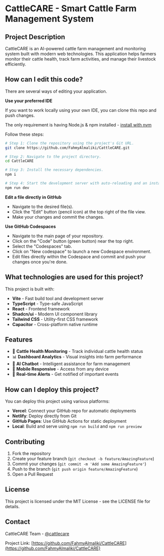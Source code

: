 # CattleCARE - Smart Cattle Farm Management System

## Project Description

CattleCARE is an AI-powered cattle farm management and monitoring system built with modern web technologies. This application helps farmers monitor their cattle health, track farm activities, and manage their livestock efficiently.

## How can I edit this code?

There are several ways of editing your application.

**Use your preferred IDE**

If you want to work locally using your own IDE, you can clone this repo and push changes.

The only requirement is having Node.js & npm installed - [install with nvm](https://github.com/nvm-sh/nvm#installing-and-updating)

Follow these steps:

```sh
# Step 1: Clone the repository using the project's Git URL.
git clone https://github.com/FahmyAlmaliki/CattleCARE.git

# Step 2: Navigate to the project directory.
cd CattleCARE

# Step 3: Install the necessary dependencies.
npm i

# Step 4: Start the development server with auto-reloading and an instant preview.
npm run dev
```

**Edit a file directly in GitHub**

- Navigate to the desired file(s).
- Click the "Edit" button (pencil icon) at the top right of the file view.
- Make your changes and commit the changes.

**Use GitHub Codespaces**

- Navigate to the main page of your repository.
- Click on the "Code" button (green button) near the top right.
- Select the "Codespaces" tab.
- Click on "New codespace" to launch a new Codespace environment.
- Edit files directly within the Codespace and commit and push your changes once you're done.

## What technologies are used for this project?

This project is built with:

- **Vite** - Fast build tool and development server
- **TypeScript** - Type-safe JavaScript
- **React** - Frontend framework
- **Shadcn/ui** - Modern UI component library
- **Tailwind CSS** - Utility-first CSS framework
- **Capacitor** - Cross-platform native runtime

## Features

- 🐄 **Cattle Health Monitoring** - Track individual cattle health status
- 📊 **Dashboard Analytics** - Visual insights into farm performance
- 🤖 **AI Chatbot** - Intelligent assistance for farm management
- 📱 **Mobile Responsive** - Access from any device
- 🔔 **Real-time Alerts** - Get notified of important events

## How can I deploy this project?

You can deploy this project using various platforms:

- **Vercel**: Connect your GitHub repo for automatic deployments
- **Netlify**: Deploy directly from Git
- **GitHub Pages**: Use GitHub Actions for static deployment
- **Local**: Build and serve using `npm run build` and `npm run preview`

## Contributing

1. Fork the repository
2. Create your feature branch (`git checkout -b feature/AmazingFeature`)
3. Commit your changes (`git commit -m 'Add some AmazingFeature'`)
4. Push to the branch (`git push origin feature/AmazingFeature`)
5. Open a Pull Request

## License

This project is licensed under the MIT License - see the LICENSE file for details.

## Contact

CattleCARE Team - [@cattlecare](https://github.com/FahmyAlmaliki)

Project Link: [https://github.com/FahmyAlmaliki/CattleCARE](https://github.com/FahmyAlmaliki/CattleCARE)
